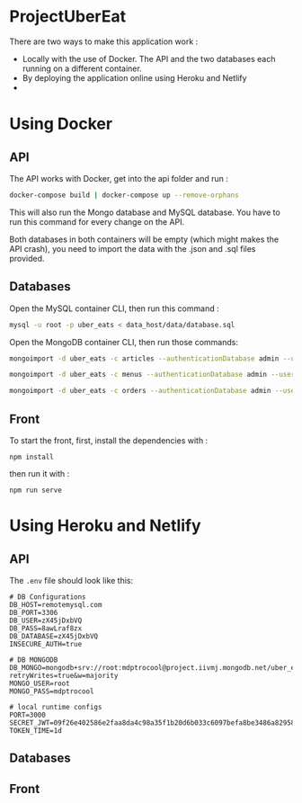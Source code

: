 # ProjectUberEat

There are two ways to make this application work :
* Locally with the use of Docker. The API and the two databases each running on a different container.
* By deploying the application online using Heroku and Netlify
* 
# Using Docker

## API

The API works with Docker, get into the api folder and run :

```bash
docker-compose build | docker-compose up --remove-orphans
```
This will also run the Mongo database and MySQL database. You have to run this command for every change on the API.

Both databases in both containers will be empty (which might makes the API crash), you need to import the data with the .json and .sql files provided.

## Databases

Open the MySQL container CLI, then run this command :

```bash
mysql -u root -p uber_eats < data_host/data/database.sql
```

Open the MongoDB container CLI, then run those commands:

```bash
mongoimport -d uber_eats -c articles --authenticationDatabase admin --username root --password mdptrocool --file /data_host/data/articles.json  --jsonArray

mongoimport -d uber_eats -c menus --authenticationDatabase admin --username root --password mdptrocool --file /data_host/data/menus.json  --jsonArray

mongoimport -d uber_eats -c orders --authenticationDatabase admin --username root --password mdptrocool --file /data_host/data/orders.json  --jsonArray
```

## Front

To start the front, first, install the dependencies with :

```Node
npm install
```

then run it with :

```Node
npm run serve
```

# Using Heroku and Netlify

## API

The `.env` file should look like this:
```
# DB Configurations
DB_HOST=remotemysql.com
DB_PORT=3306
DB_USER=zX45jDxbVQ
DB_PASS=8awLraf8zx
DB_DATABASE=zX45jDxbVQ
INSECURE_AUTH=true

# DB MONGODB
DB_MONGO=mongodb+srv://root:mdptrocool@project.iivmj.mongodb.net/uber_eats?retryWrites=true&w=majority
MONGO_USER=root
MONGO_PASS=mdptrocool

# local runtime configs
PORT=3000
SECRET_JWT=09f26e402586e2faa8da4c98a35f1b20d6b033c6097befa8be3486a829587fe2f90a832bd3ff9d42710a4da095a2ce285b009f0c3730cd9b8e1af3eb84df6611
TOKEN_TIME=1d
```

## Databases


## Front
